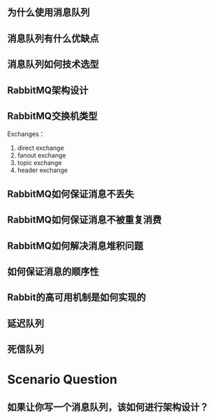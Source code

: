 
## 为什么使用消息队列

## 消息队列有什么优缺点

## 消息队列如何技术选型


## RabbitMQ架构设计

## RabbitMQ交换机类型
Exchanges：
1. direct exchange
2. fanout exchange
3. topic exchange
4. header exchange

## RabbitMQ如何保证消息不丢失

## RabbitMQ如何保证消息不被重复消费

## RabbitMQ如何解决消息堆积问题

## 如何保证消息的顺序性

## Rabbit的高可用机制是如何实现的

## 延迟队列

## 死信队列

# Scenario Question
## 如果让你写一个消息队列，该如何进行架构设计？
